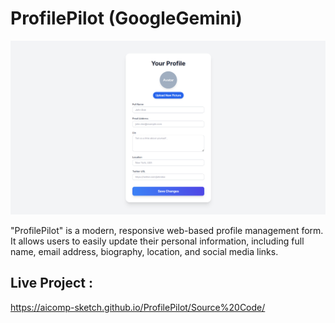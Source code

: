 # ProfilePilot (GoogleGemini)

![My Screenshot](Images/Image1.PNG)

"ProfilePilot" is a modern, responsive web-based profile management form. It allows users to easily update their personal information, including full name, email address, biography, location, and social media links.

## Live Project :
https://aicomp-sketch.github.io/ProfilePilot/Source%20Code/
